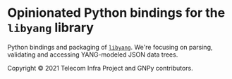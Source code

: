# Opinionated Python bindings for the `libyang` library

Python bindings and packaging of [`libyang`](https://github.com/CESNET/libyang).
We're focusing on parsing, validating and accessing YANG-modeled JSON data trees.

Copyright © 2021 Telecom Infra Project and GNPy contributors.
